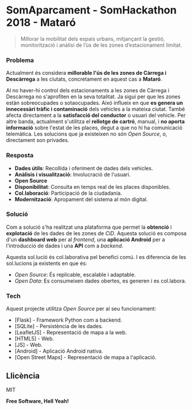 # SomAparcament - SomHackathon 2018 - Mataró

> Millorar la mobilitat dels espais urbans, mitjançant la gestió, monitorització i anàlisi de l’ús de les zones d’estacionament limitat.

### Problema
Actualment és considera **millorable l'ús de les zones de Càrrega i Descàrrega** a les ciutats, concretament en aquest cas a **Mataró**.

Al no haver-hi control dels estacionaments a les zones de Càrrega i Descàrrega no s'aprofiten en la seva totalitat. Ja sigui per que les zones estàn sobreocupades o sotaocupades. Aixó influeix en que **es genera un innecessàri tràfic i contaminació** dels vehicles a la mateixa ciutat. També afecta directament a la **satisfacció del conductor** o usuari del vehicle. Per altre banda, actualment s'utilitza el **rellotge de cartró**, manual, i **no aporta informació** sobre l'estat de les places, degut a que no hi ha comunicació telemàtica. Les solucions que ja existeixen no són *Open Source*, o, directament son privades.

### Resposta
  - **Dades útils**: Recollida i oferiment de dades dels vehicles.
  - **Anàlisis i visualització**: Involucració de l'usuari.
  - **Open Source**
  - **Disponibilitat**: Consulta en temps real de les places disponibles.
  - **Col.laboració**: Participació de la ciudadania.
  - **Modernització**: Apropament del sistema al món digital.

### Solució
Com a solució s'ha realitzat una plataforma que permet la **obtenció** i **explotació** de les dades de les zones de *CiD*. Aquesta solució es composa d'un **dashboard web** per al *frontend*, una **aplicació Android** per a l'introducció de dades i una **API** com a *backend*.

Aquesta sol.lució és col.laborativa pel benefici comú. I es diferencia de les sol.lucions ja existents en que és:
 - *Open Source*: És replicable, escalable i adaptable.
 - *Open Data*: Es consumeixen dades obertes, es generen i es col.labora.

### Tech
Aquest projecte utilitza *Open Source* per al seu funcionament:

* [Flask] - Framework Python com a backend.
* [SQLite] - Persistència de les dades.
* [LeafletJS] - Representació de mapa a la web.
* [HTML5] - Web.
* [JS] - Web.
* [Android] - Aplicació Android nativa.
* [Open Street Maps] - Representació de mapa a l'aplicació.

Llicència
----
MIT

**Free Software, Hell Yeah!**
